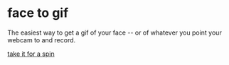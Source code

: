 face to gif
=========

The easiest way to get a gif of your face -- or of whatever you point your webcam to and record.

[take it for a spin](http://hdragomir.github.io/facetogif/)
